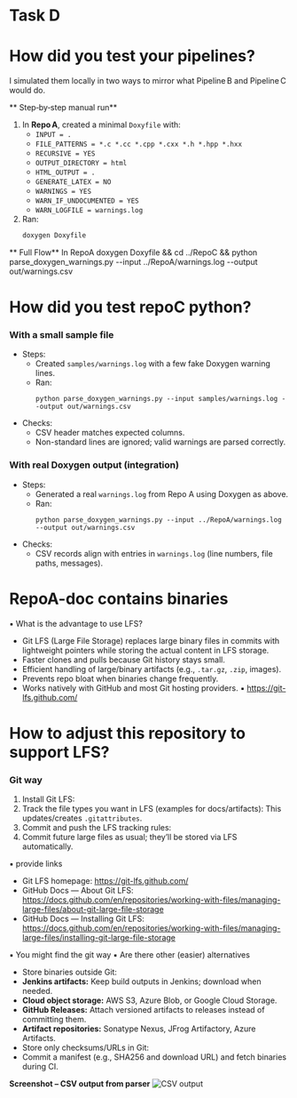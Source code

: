 # Task D

# How did you test your pipelines?

I simulated them locally in two ways to mirror what Pipeline B and Pipeline C would do.

** Step‑by‑step manual run**
1. In **Repo A**, created a minimal `Doxyfile` with:
   - `INPUT = .`
   - `FILE_PATTERNS = *.c *.cc *.cpp *.cxx *.h *.hpp *.hxx`
   - `RECURSIVE = YES`
   - `OUTPUT_DIRECTORY = html` 
   - `HTML_OUTPUT = .`
   - `GENERATE_LATEX = NO`
   - `WARNINGS = YES`
   - `WARN_IF_UNDOCUMENTED = YES`
   - `WARN_LOGFILE = warnings.log`
2. Ran:
   ```bash
   doxygen Doxyfile

** Full Flow**
In RepoA
doxygen Doxyfile && cd ../RepoC && python parse_doxygen_warnings.py --input ../RepoA/warnings.log --output out/warnings.csv


# How did you test repoC python?
### With a small sample file
- Steps:
  - Created `samples/warnings.log` with a few fake Doxygen warning lines.
  - Ran:
    ```
    python parse_doxygen_warnings.py --input samples/warnings.log --output out/warnings.csv
    ```
- Checks:
  - CSV header matches expected columns.
  - Non-standard lines are ignored; valid warnings are parsed correctly.

### With real Doxygen output (integration)
- Steps:
  - Generated a real `warnings.log` from Repo A using Doxygen as above.
  - Ran:
    ```
    python parse_doxygen_warnings.py --input ../RepoA/warnings.log --output out/warnings.csv
    ```
- Checks:
  - CSV records align with entries in `warnings.log` (line numbers, file paths, messages).

# RepoA-doc contains binaries
▪ What is the advantage to use LFS?
  - Git LFS (Large File Storage) replaces large binary files in commits with lightweight pointers while storing the actual content in LFS storage.
  - Faster clones and pulls because Git history stays small.
  - Efficient handling of large/binary artifacts (e.g., `.tar.gz`, `.zip`, images).
  - Prevents repo bloat when binaries change frequently.
  - Works natively with GitHub and most Git hosting providers.
▪ <https://git-lfs.github.com/>

# How to adjust this repository to support LFS?
### Git way 
1. Install Git LFS:
2. Track the file types you want in LFS (examples for docs/artifacts):
This updates/creates `.gitattributes`.
3. Commit and push the LFS tracking rules:
4. Commit future large files as usual; they’ll be stored via LFS automatically.

▪ provide links
- Git LFS homepage: https://git-lfs.github.com/
- GitHub Docs — About Git LFS:
https://docs.github.com/en/repositories/working-with-files/managing-large-files/about-git-large-file-storage
- GitHub Docs — Installing Git LFS:
https://docs.github.com/en/repositories/working-with-files/managing-large-files/installing-git-large-file-storage

▪ You might find the git way
▪ Are there other (easier) alternatives
- Store binaries outside Git:
- **Jenkins artifacts:** Keep build outputs in Jenkins; download when needed.
- **Cloud object storage:** AWS S3, Azure Blob, or Google Cloud Storage.
- **GitHub Releases:** Attach versioned artifacts to releases instead of committing them.
- **Artifact repositories:** Sonatype Nexus, JFrog Artifactory, Azure Artifacts.
- Store only checksums/URLs in Git:
- Commit a manifest (e.g., SHA256 and download URL) and fetch binaries during CI.

**Screenshot – CSV output from parser**
![CSV output](image.png)